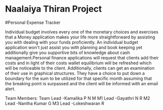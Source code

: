 # Naalaiya Thiran Project

#Personal Expense Tracker

Individual budget involves every one of the monetary choices and exercises that a Money application makes your life more straightforward by assisting you with dealing with your funds proficiently. An individual budget application won't just assist you with planning and book keeping yet additionally give you supportive bits of knowledge about cash management.Personal finance applications will request that clients add their costs and in light of their costs wallet equilibrium will be refreshed which will be noticeable to the client. Additionally, clients can get an examination of their use in graphical structures. They have a choice to put down a boundary for the sum to be utilized for that specific month assuming that the breaking point is surpassed and the client will be informed with an email alert.

Team Members:
Team Lead -Kamalika P N M
M1 Lead -Gayathri N R
M2 Lead -Nantha Kumar G
M3 Lead -Lokeshwaran R
